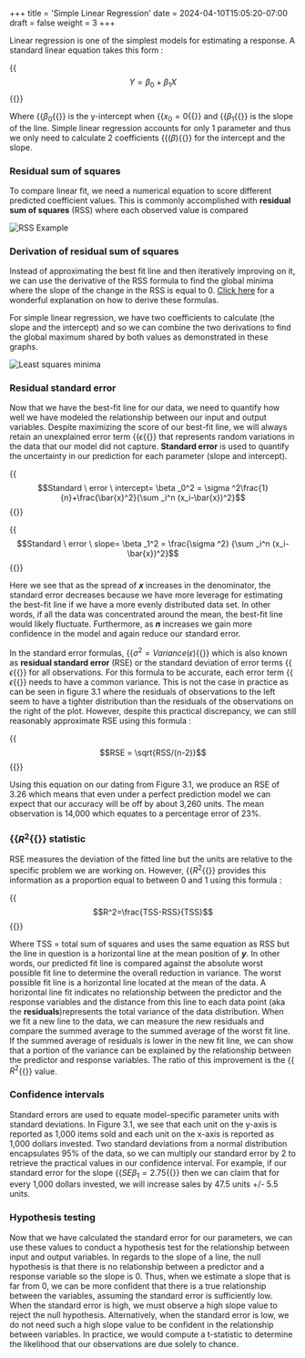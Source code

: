 +++
title = 'Simple Linear Regression'
date = 2024-04-10T15:05:20-07:00
draft = false
weight = 3
+++

Linear regression is one of the simplest models for estimating a response. A standard linear equation takes this form :

{{<math>}}$$Y = \beta _0 + \beta _1 X$${{</math>}}

Where {{<math>}}$\beta _0${{</math>}} is the y-intercept when {{<math>}}$x_0 = 0${{</math>}} and {{<math>}}$\beta _1${{</math>}} is the slope of the line. Simple linear regression accounts for only 1 parameter and thus we only need to calculate 2 coefficients {{<math>}}$(\beta)${{</math>}} for the intercept and the slope.

### Residual sum of squares

To compare linear fit, we need a numerical equation to score different predicted coefficient values. This is commonly accomplished with **residual sum of squares** (RSS) where each observed value is compared 

![RSS Example](/intro_to_statistical_learning/images/RSS_example.jpg)

### Derivation of residual sum of squares

Instead of approximating the best fit line and then iteratively improving on it, we can use the derivative of the RSS formula to find the global minima where the slope of the change in the RSS is equal to 0. [Click here](https://www.youtube.com/watch?v=ewnc1cXJmGA&ab_channel=jbstatistics) for a wonderful explanation on how to derive these formulas.

For simple linear regression, we have two coefficients to calculate (the slope and the intercept) and so we can combine the two derivations to find the global maximum shared by both values as demonstrated in these graphs.

![Least squares minima](/intro_to_statistical_learning/images/least_squares_minima.jpg)

### Residual standard error

Now that we have the best-fit line for our data, we need to quantify how well we have modeled the relationship between our input and output variables. Despite maximizing the score of our best-fit line, we will always retain an unexplained error term {{<math>}}$\epsilon${{</math>}} that represents random variations in the data that our model did not capture. **Standard error** is used to quantify the uncertainty in our prediction for each parameter (slope and intercept).

{{<math>}}$$Standard \ error \ intercept= \beta _0^2 = \sigma ^2\frac{1}{n}+\frac{\bar{x}^2}{\sum _i^n (x_i-\bar{x})^2}$${{</math>}}

{{<math>}}$$Standard \ error \ slope= \beta _1^2 = \frac{\sigma ^2} {\sum _i^n (x_i-\bar{x})^2}$${{</math>}}

 Here we see that as the spread of ***x*** increases in the denominator, the standard error decreases because we have more leverage for estimating the best-fit line if we have a more evenly distributed data set. In other words, if all the data was concentrated around the mean, the best-fit line would likely fluctuate. Furthermore, as ***n*** increases we gain more confidence in the model and again reduce our standard error.
 
 In the standard error formulas, {{<math>}}$\sigma ^2 = Variance(\epsilon)${{</math>}} which is also known as **residual standard error** (RSE) or the standard deviation of error terms {{<math>}}$\epsilon${{</math>}} for all observations. For this formula to be accurate, each error term {{<math>}}$\epsilon${{</math>}} needs to have a common variance. This is not the case in practice as can be seen in figure 3.1 where the residuals of observations to the left seem to have a tighter distribution than the residuals of the observations on the right of the plot. However, despite this practical discrepancy, we can still reasonably approximate RSE using this formula :

{{<math>}}$$RSE = \sqrt{RSS/(n-2)}$${{</math>}}

Using this equation on our dating from Figure 3.1, we produce an RSE of 3.26 which means that even under a perfect prediction model we can expect that our accuracy will be off by about 3,260 units. The mean observation is 14,000 which equates to a percentage error of 23%. 

### {{<math>}}$R^2${{</math>}} statistic

RSE measures the deviation of the fitted line but the units are relative to the specific problem we are working on. However, {{<math>}}$R^2${{</math>}} provides this information as a proportion equal to between 0 and 1 using this formula :

{{<math>}}$$R^2=\frac{TSS-RSS}{TSS}$${{</math>}}

Where TSS = total sum of squares and uses the same equation as RSS but the line in question is a horizontal line at the mean position of ***y***. In other words, our predicted fit line is compared against the absolute worst possible fit line to determine the overall reduction in variance. The worst possible fit line is a horizontal line located at the mean of the data. A horizontal line fit indicates no relationship between the predictor and the response variables and the distance from this line to each data point (aka the **residuals**)represents the total variance of the data distribution. When we fit a new line to the data, we can measure the new residuals and compare the summed average to the summed average of the worst fit line. If the summed average of residuals is lower in the new fit line, we can show that a portion of the variance can be explained by the relationship between the predictor and response variables. The ratio of this improvement is the {{<math>}}$R^2${{</math>}} value.

### Confidence intervals

Standard errors are used to equate model-specific parameter units with standard deviations. In Figure 3.1, we see that each unit on the y-axis is reported as 1,000 items sold and each unit on the x-axis is reported as 1,000 dollars invested. Two standard deviations from a normal distribution encapsulates 95% of the data, so we can multiply our standard error by 2 to retrieve the practical values in our confidence interval. For example, if our standard error for the slope {{<math>}}$SE\beta _1 = 2.75${{</math>}} then we can claim that for every 1,000 dollars invested, we will increase sales by 47.5 units +/- 5.5 units.

### Hypothesis testing

Now that we have calculated the standard error for our parameters, we can use these values to conduct a hypothesis test for the relationship between input and output variables. In regards to the slope of a line, the null hypothesis is that there is no relationship between a predictor and a response variable so the slope is 0. Thus, when we estimate a slope that is far from 0, we can be more confident that there is a true relationship between the variables, assuming the standard error is sufficiently low. When the standard error is high, we must observe a high slope value to reject the null hypothesis. Alternatively, when the standard error is low, we do not need such a high slope value to be confident in the relationship between variables. In practice, we would compute a t-statistic to determine the likelihood that our observations are due solely to chance.
